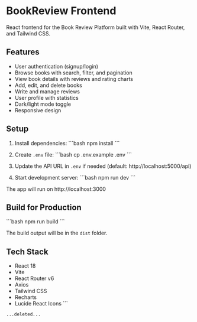 # BookReview Frontend

React frontend for the Book Review Platform built with Vite, React Router, and Tailwind CSS.

## Features

- User authentication (signup/login)
- Browse books with search, filter, and pagination
- View book details with reviews and rating charts
- Add, edit, and delete books
- Write and manage reviews
- User profile with statistics
- Dark/light mode toggle
- Responsive design

## Setup

1. Install dependencies:
\`\`\`bash
npm install
\`\`\`

2. Create `.env` file:
\`\`\`bash
cp .env.example .env
\`\`\`

3. Update the API URL in `.env` if needed (default: http://localhost:5000/api)

4. Start development server:
\`\`\`bash
npm run dev
\`\`\`

The app will run on http://localhost:3000

## Build for Production

\`\`\`bash
npm run build
\`\`\`

The build output will be in the `dist` folder.

## Tech Stack

- React 18
- Vite
- React Router v6
- Axios
- Tailwind CSS
- Recharts
- Lucide React Icons
\`\`\`

```typescriptreact file="app/page.tsx" isDeleted="true"
...deleted...
